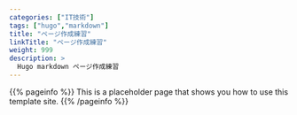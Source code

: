 ```yaml
---
categories: ["IT技術"]
tags: ["hugo","markdown"] 
title: "ページ作成練習"
linkTitle: "ページ作成練習"
weight: 999
description: >
  Hugo markdown ページ作成練習
---
```


{{% pageinfo %}}
This is a placeholder page that shows you how to use this template site.
{{% /pageinfo %}}
